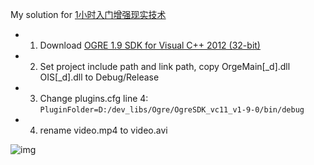 My solution for [1小时入门增强现实技术](https://www.shiyanlou.com/courses/545)

* 1. Download [OGRE 1.9 SDK for Visual C++ 2012 (32-bit)](http://sourceforge.net/projects/ogre/files/ogre/1.9/1.9/OgreSDK_vc11_v1-9-0.exe/download)
* 2. Set project include path and link path, copy OrgeMain[_d].dll OIS[_d].dll to Debug/Release
* 3. Change plugins.cfg line 4: `PluginFolder=D:/dev_libs/Ogre/OgreSDK_vc11_v1-9-0/bin/debug`
* 4. rename video.mp4 to video.avi

![img](http://115.231.175.17/img/sinbad.gif)
